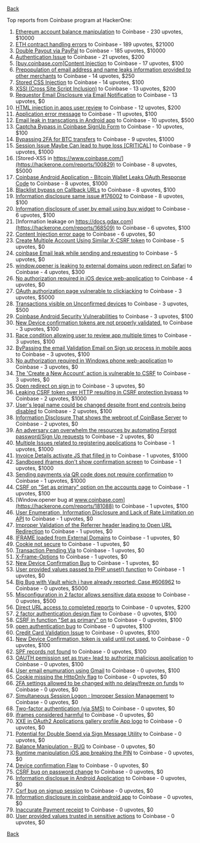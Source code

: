 [Back](../README.md)

Top reports from Coinbase program at HackerOne:

1. [Ethereum account balance manipulation](https://hackerone.com/reports/300748) to Coinbase - 230 upvotes, $10000
2. [ETH contract handling errors](https://hackerone.com/reports/328526) to Coinbase - 189 upvotes, $21000
3. [Double Payout via PayPal](https://hackerone.com/reports/307239) to Coinbase - 185 upvotes, $10000
4. [Authentication Issue](https://hackerone.com/reports/176979) to Coinbase - 21 upvotes, $200
5. [[buy.coinbase.com]Content Injection](https://hackerone.com/reports/218680) to Coinbase - 17 upvotes, $100
6. [Prepopulation of email address and name leaks information provided to other merchants](https://hackerone.com/reports/316290) to Coinbase - 14 upvotes, $250
7. [Stored CSS Injection](https://hackerone.com/reports/315865) to Coinbase - 14 upvotes, $100
8. [XSSI (Cross Site Script Inclusion)](https://hackerone.com/reports/118631) to Coinbase - 13 upvotes, $200
9. [Requestor Email Disclosure via Email Notification](https://hackerone.com/reports/202361) to Coinbase - 13 upvotes, $0
10. [HTML injection in apps user review](https://hackerone.com/reports/104543) to Coinbase - 12 upvotes, $200
11. [Application error message](https://hackerone.com/reports/147577) to Coinbase - 11 upvotes, $100
12. [Email leak in transcations in Android app](https://hackerone.com/reports/126376) to Coinbase - 10 upvotes, $500
13. [Captcha Bypass in Coinbase SignUp Form](https://hackerone.com/reports/246801) to Coinbase - 10 upvotes, $100
14. [Bypassing 2FA for BTC transfers](https://hackerone.com/reports/10554) to Coinbase - 9 upvotes, $1000
15. [Session Issue Maybe Can lead to huge loss [CRITICAL]](https://hackerone.com/reports/112496) to Coinbase - 9 upvotes, $1000
16. [Stored-XSS in https://www.coinbase.com/](https://hackerone.com/reports/100829) to Coinbase - 8 upvotes, $5000
17. [Coinbase Android Application - Bitcoin Wallet Leaks OAuth Response Code](https://hackerone.com/reports/5314) to Coinbase - 8 upvotes, $1000
18. [Blacklist bypass on Callback URLs](https://hackerone.com/reports/53004) to Coinbase - 8 upvotes, $100
19. [Information disclosure same issue #176002](https://hackerone.com/reports/248599) to Coinbase - 8 upvotes, $100
20. [Information disclosure of user by email using buy widget](https://hackerone.com/reports/176002) to Coinbase - 6 upvotes, $100
21. [Information leakage on https://docs.gdax.com](https://hackerone.com/reports/168509) to Coinbase - 6 upvotes, $100
22. [Content Injection error page](https://hackerone.com/reports/148952) to Coinbase - 6 upvotes, $0
23. [Create Multiple Account Using Similar X-CSRF token](https://hackerone.com/reports/155726) to Coinbase - 5 upvotes, $0
24. [coinbase Email leak while sending and requesting](https://hackerone.com/reports/168289) to Coinbase - 5 upvotes, $0
25. [window.opener is leaking to external domains upon redirect on Safari](https://hackerone.com/reports/160498) to Coinbase - 4 upvotes, $300
26. [No authorization required in iOS device web-application](https://hackerone.com/reports/148538) to Coinbase - 4 upvotes, $0
27. [OAuth authorization page vulnerable to clickjacking](https://hackerone.com/reports/65825) to Coinbase - 3 upvotes, $5000
28. [Transactions visible on Unconfirmed devices](https://hackerone.com/reports/100186) to Coinbase - 3 upvotes, $500
29. [Coinbase Android Security Vulnerabilities](https://hackerone.com/reports/5786) to Coinbase - 3 upvotes, $100
30. [New Device confirmation tokens are not properly validated.](https://hackerone.com/reports/30238) to Coinbase - 3 upvotes, $100
31. [Race condition allowing user to review app multiple times](https://hackerone.com/reports/106360) to Coinbase - 3 upvotes, $100
32. [ByPassing the email Validation Email on Sign up process in mobile apps](https://hackerone.com/reports/57764) to Coinbase - 3 upvotes, $100
33. [No authorization required in Windows phone web-application](https://hackerone.com/reports/148537) to Coinbase - 3 upvotes, $0
34. [The 'Create a New Account' action is vulnerable to CSRF](https://hackerone.com/reports/109810) to Coinbase - 3 upvotes, $0
35. [Open redirect on sign in](https://hackerone.com/reports/231760) to Coinbase - 3 upvotes, $0
36. [Leaking CSRF token over HTTP resulting in CSRF protection bypass](https://hackerone.com/reports/15412) to Coinbase - 2 upvotes, $1000
37. [User's legal name could be changed despite front end controls being disabled](https://hackerone.com/reports/131192) to Coinbase - 2 upvotes, $100
38. [Information Disclosure That shows the webroot of CoinBase Server](https://hackerone.com/reports/5073) to Coinbase - 2 upvotes, $0
39. [An adversary can overwhelm the resources by automating Forgot password/Sign Up requests](https://hackerone.com/reports/119605) to Coinbase - 2 upvotes, $0
40. [Multiple Issues related to registering applications](https://hackerone.com/reports/5933) to Coinbase - 1 upvotes, $1000
41. [Invoice Details activate JS that filled in](https://hackerone.com/reports/21034) to Coinbase - 1 upvotes, $1000
42. [Sandboxed iframes don't show confirmation screen](https://hackerone.com/reports/54733) to Coinbase - 1 upvotes, $1000
43. [Sending payments via QR code does not require confirmation](https://hackerone.com/reports/126784) to Coinbase - 1 upvotes, $1000
44. [CSRF on "Set as primary" option on the accounts page](https://hackerone.com/reports/10563) to Coinbase - 1 upvotes, $100
45. [Window.opener bug at www.coinbase.com](https://hackerone.com/reports/181088) to Coinbase - 1 upvotes, $100
46. [User Enumeration, Information Disclosure and Lack of Rate Limitation on API](https://hackerone.com/reports/5200) to Coinbase - 1 upvotes, $0
47. [Improper Validation of the Referrer header leading to Open URL Redirection](https://hackerone.com/reports/5199) to Coinbase - 1 upvotes, $0
48. [IFRAME loaded from External Domains](https://hackerone.com/reports/5205) to Coinbase - 1 upvotes, $0
49. [Cookie not secure](https://hackerone.com/reports/140742) to Coinbase - 1 upvotes, $0
50. [Transaction Pending Via](https://hackerone.com/reports/143541) to Coinbase - 1 upvotes, $0
51. [X-Frame-Options](https://hackerone.com/reports/237071) to Coinbase - 1 upvotes, $0
52. [New Device Confirmation Bug](https://hackerone.com/reports/266288) to Coinbase - 1 upvotes, $0
53. [User provided values passed to PHP unset() function](https://hackerone.com/reports/292500) to Coinbase - 1 upvotes, $0
54. [Big Bug with Vault which i have already reported: Case #606962](https://hackerone.com/reports/65084) to Coinbase - 0 upvotes, $5000
55. [Misconfiguration in 2 factor allows sensitive data expose](https://hackerone.com/reports/119129) to Coinbase - 0 upvotes, $500
56. [Direct URL access to completed reports](https://hackerone.com/reports/109815) to Coinbase - 0 upvotes, $200
57. [2 factor authentication design flaw](https://hackerone.com/reports/7369) to Coinbase - 0 upvotes, $100
58. [CSRF in function "Set as primary" on](https://hackerone.com/reports/10829) to Coinbase - 0 upvotes, $100
59. [open authentication bug](https://hackerone.com/reports/48065) to Coinbase - 0 upvotes, $100
60. [Credit Card Validation Issue](https://hackerone.com/reports/29234) to Coinbase - 0 upvotes, $100
61. [New Device Confirmation, token is valid until not used.](https://hackerone.com/reports/36594) to Coinbase - 0 upvotes, $100
62. [SPF records not found](https://hackerone.com/reports/92740) to Coinbase - 0 upvotes, $100
63. [OAUTH pemission set as true= lead to authorize malicious application](https://hackerone.com/reports/87561) to Coinbase - 0 upvotes, $100
64. [User email enumuration using Gmail](https://hackerone.com/reports/90308) to Coinbase - 0 upvotes, $100
65. [Cookie missing the HttpOnly flag](https://hackerone.com/reports/5204) to Coinbase - 0 upvotes, $0
66. [2FA settings allowed to be changed with no delay/freeze on funds](https://hackerone.com/reports/16696) to Coinbase - 0 upvotes, $0
67. [Simultaneous Session Logon : Improper Session Management](https://hackerone.com/reports/11722) to Coinbase - 0 upvotes, $0
68. [Two-factor authentication (via SMS)](https://hackerone.com/reports/66223) to Coinbase - 0 upvotes, $0
69. [iframes considered harmful](https://hackerone.com/reports/55827) to Coinbase - 0 upvotes, $0
70. [XXE in OAuth2 Applications gallery profile App logo](https://hackerone.com/reports/104620) to Coinbase - 0 upvotes, $0
71. [Potential for Double Spend via Sign Message Utility](https://hackerone.com/reports/106315) to Coinbase - 0 upvotes, $0
72. [Balance Manipulation - BUG](https://hackerone.com/reports/94925) to Coinbase - 0 upvotes, $0
73. [Runtime manipulation iOS app breaking the PIN](https://hackerone.com/reports/80512) to Coinbase - 0 upvotes, $0
74. [Device confirmation Flaw](https://hackerone.com/reports/254869) to Coinbase - 0 upvotes, $0
75. [CSRF bug on password change](https://hackerone.com/reports/230436) to Coinbase - 0 upvotes, $0
76. [Information disclosue in Android Application](https://hackerone.com/reports/201855) to Coinbase - 0 upvotes, $0
77. [Csrf bug on signup session](https://hackerone.com/reports/230428) to Coinbase - 0 upvotes, $0
78. [Information disclosure in coinbase android app](https://hackerone.com/reports/192197) to Coinbase - 0 upvotes, $0
79. [Inaccurate Payment receipt](https://hackerone.com/reports/121417) to Coinbase - 0 upvotes, $0
80. [User provided values trusted in sensitive actions](https://hackerone.com/reports/327867) to Coinbase - 0 upvotes, $0


[Back](../README.md)